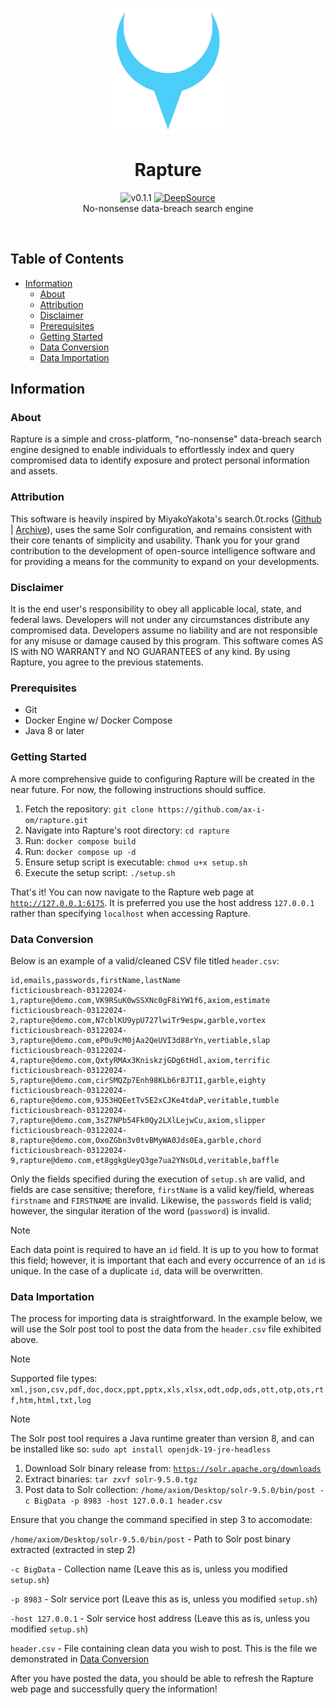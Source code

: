<p align="center">
  <a><img src="./web/static/rapture.png" width=200 height="200"></a>
    <h1 align="center">Rapture</h1>
  <p align="center">
    <a><img src="https://img.shields.io/badge/version-0.1.1-blue.svg" alt="v0.1.1"></a>
    <a href="https://app.deepsource.com/gh/ax-i-om/rapture/" target="_blank"><img alt="DeepSource" title="DeepSource" src="https://app.deepsource.com/gh/ax-i-om/rapture.svg/?label=active+issues&show_trend=true"/></a><br>
   No-nonsense data-breach search engine <br>
</a>
  </p><br>
</p>

## Table of Contents

- [Information](#information)
  - [About](#about)
  - [Attribution](#attribution)
  - [Disclaimer](#disclaimer)
  - [Prerequisites](#prerequisites)
  - [Getting Started](#getting-started)
  - [Data Conversion](#data-conversion)
  - [Data Importation](#data-importation)

## Information

### About

Rapture is a simple and cross-platform, "no-nonsense" data-breach search engine designed to enable individuals to effortlessly index and query compromised data to identify exposure and protect personal information and assets.

### Attribution

This software is heavily inspired by MiyakoYakota's search.0t.rocks ([Github](https://github.com/MiyakoYakota/search.0t.rocks) | [Archive](https://web.archive.org/web/20240313083920/https://github.com/MiyakoYakota/search.0t.rocks)), uses the same Solr configuration, and remains consistent with their core tenants of simplicity and usability. Thank you for your grand contribution to the development of open-source intelligence software and for providing a means for the community to expand on your developments.

### Disclaimer

It is the end user's responsibility to obey all applicable local, state, and federal laws. Developers will not under any circumstances distribute any compromised data. Developers assume no liability and are not responsible for any misuse or damage caused by this program. This software comes AS IS with NO WARRANTY and NO GUARANTEES of any kind. By using Rapture, you agree to the previous statements.

### Prerequisites

- Git
- Docker Engine w/ Docker Compose
- Java 8 or later

### Getting Started

A more comprehensive guide to configuring Rapture will be created in the near future. For now, the following instructions should suffice.

1. Fetch the repository: `git clone https://github.com/ax-i-om/rapture.git`
2. Navigate into Rapture's root directory: `cd rapture`
3. Run: `docker compose build`
4. Run: `docker compose up -d`
5. Ensure setup script is executable: `chmod u+x setup.sh`
6. Execute the setup script: `./setup.sh`

That's it! You can now navigate to the Rapture web page at [`http://127.0.0.1:6175`](http://127.0.0.1:6175). It is preferred you use the host address `127.0.0.1` rather than specifying `localhost` when accessing Rapture. 

### Data Conversion

Below is an example of a valid/cleaned CSV file titled `header.csv`:
``` csv
id,emails,passwords,firstName,lastName
ficticiousbreach-03122024-1,rapture@demo.com,VK9RSuK0wSSXNc0gF8iYW1f6,axiom,estimate
ficticiousbreach-03122024-2,rapture@demo.com,N7cblKU9ypU727lwiTr9espw,garble,vortex
ficticiousbreach-03122024-3,rapture@demo.com,eP0u9cM0jAa2QeUVI3d88rYn,vertiable,slap
ficticiousbreach-03122024-4,rapture@demo.com,QxtyRMAx3KniskzjGDg6tHdl,axiom,terrific
ficticiousbreach-03122024-5,rapture@demo.com,cirSMQZp7Enh98KLb6r8JT1I,garble,eighty
ficticiousbreach-03122024-6,rapture@demo.com,9J53HQEetTv5E2xCJKe4tdaP,veritable,tumble
ficticiousbreach-03122024-7,rapture@demo.com,3sZ7NPb54Fk0Qy2LXlLejwCu,axiom,slipper
ficticiousbreach-03122024-8,rapture@demo.com,OxoZGbn3v0tvBMyWA0Jds0Ea,garble,chord
ficticiousbreach-03122024-9,rapture@demo.com,et8ggkgUeyQ3ge7ua2YNsOLd,veritable,baffle
```
Only the fields specified during the execution of `setup.sh` are valid, and fields are case sensitive; therefore, `firstName` is a valid key/field, whereas `firstname` and `FIRSTNAME` are invalid. Likewise, the `passwords` field is valid; however, the singular iteration of the word (`password`) is invalid. 

> [!NOTE] 
> Each data point is required to have an `id` field. It is up to you how to format this field; however, it is important that each and every occurrence of an `id` is unique. In the case of a duplicate `id`, data will be overwritten.

### Data Importation

The process for importing data is straightforward. In the example below, we will use the Solr post tool to post the data from the `header.csv` file exhibited above.

> [!NOTE]
> Supported file types: 
> `xml,json,csv,pdf,doc,docx,ppt,pptx,xls,xlsx,odt,odp,ods,ott,otp,ots,rtf,htm,html,txt,log`

> [!NOTE]
> The Solr post tool requires a Java runtime greater than version 8, and can be installed like so:
> `sudo apt install openjdk-19-jre-headless` 

1. Download Solr binary release from: [`https://solr.apache.org/downloads`](https://solr.apache.org/downloads)
2. Extract binaries: `tar zxvf solr-9.5.0.tgz`
3. Post data to Solr collection: `/home/axiom/Desktop/solr-9.5.0/bin/post -c BigData -p 8983 -host 127.0.0.1 header.csv`

Ensure that you change the command specified in step 3 to accomodate:

`/home/axiom/Desktop/solr-9.5.0/bin/post` - Path to Solr post binary extracted (extracted in step 2)

`-c BigData` - Collection name (Leave this as is, unless you modified `setup.sh`)

`-p 8983` - Solr service port (Leave this as is, unless you modified `setup.sh`)

`-host 127.0.0.1` - Solr service host address (Leave this as is, unless you modified `setup.sh`)

`header.csv` - File containing clean data you wish to post. This is the file we demonstrated in [Data Conversion](#data-conversion)

After you have posted the data, you should be able to refresh the Rapture web page and successfully query the information!
